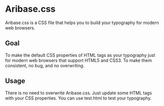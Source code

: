 Aribase.css
=======

Aribase.css is a CSS file that helps you to build your typography for modern web browsers.

## Goal

To make the default CSS properties of HTML tags as your typography just for modern web browsers that support HTML5 and CSS3. To make them consistent, no bug, and no overwriting.

## Usage

There is no need to overwrite Aribase.css. Just update some HTML tags with your CSS properties. You can use test.html to test your typography.